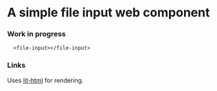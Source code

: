 # A simple file input web component

### Work in progress

```showcase
  <file-input></file-input>
```

### Links

Uses [lit-html](https://github.com/Polymer/lit-html) for rendering.

